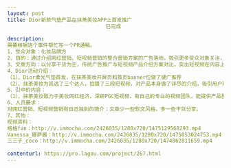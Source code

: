 ```yaml
---                
layout: post       
title: Dior新款气垫产品在抹茶美妆APP上首发推广
                                已完成
           
description: 
需要根据这个事件帮忙写一个PR通稿。
1、受众对象：化妆品牌方
2、目的：通过介绍网红营销、短视频营销的整合营销方案的广告落地，吸引更多受众对象关注，以期有更多的合作伙伴找我们谈合作事宜。
3、文章方向：以分享干货为主，传统广告推广与短视频产品介绍方案对比，突出短视频在内容上，及传播上的优越性；以抹茶美妆这个营销案例作为案例辅助。
4、Dior活动介绍：
（1）、Dior柔光气垫首发，在抹茶美妆开屏页和首页banner位做了硬广推荐
（2）、抹茶美妆为其选了三个达人，拍摄了三段短视频，对产品本身做了详尽的介绍，吸引用户购买。
5、引申的内容：
（1）、抹茶美妆致力于美妆网红经济，深耕PGC短视频，有自己的专业的视频团队，能提供产品整合营销营销、代拍短视频等相关服务。
6、人员要求：
对网红营销、短视频营销有自己独到的简介；文章少一些软文风格，多一些干货分享。
7、其他：
视频资料：
格格fan：http://v.immocha.com/2426035/1280x720/1475129568293.mp4
Vanessa_娜萨酱：http://v.immocha.com/2426035/1280x720/1475053024753.mp4
三三子_coco：http://v.immocha.com/2426035/1280x720/1474862811659.mp4
     
contenturl: https://pro.lagou.com/project/267.html      
---                 
```

